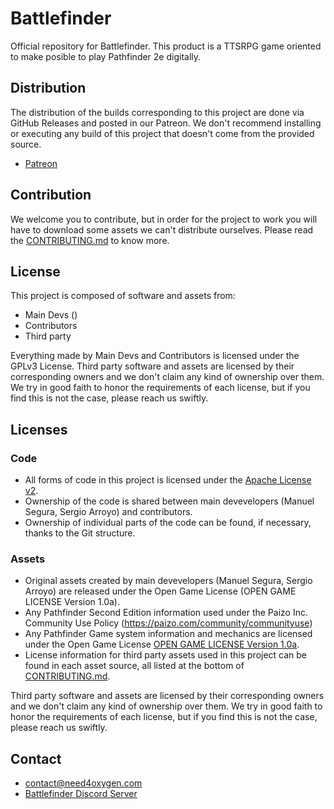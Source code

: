 # Battlefinder
Official repository for Battlefinder. This product is a TTSRPG game oriented to make posible to play Pathfinder 2e digitally.

## Distribution

The distribution of the builds corresponding to this project are done via GitHub Releases and posted in our Patreon.
We don't recommend installing or executing any build of this project that doesn't come from the provided source.

* [Patreon](https://www.patreon.com/need4oxygen)

## Contribution

We welcome you to contribute, but in order for the project to work you will have to download some assets we can't distribute ourselves.
Please read the [CONTRIBUTING.md](https://github.com/Need4Oxygen/Battlefinder/blob/develop/CONTRIBUTING.md) to know more.

## License

This project is composed of software and assets from:
* Main Devs ()
* Contributors
* Third party

Everything made by Main Devs and Contributors is licensed under the GPLv3 License.
Third party software and assets are licensed by their corresponding owners and we don't claim any kind of ownership over them.
We try in good faith to honor the requirements of each license, but if you find this is not the case, please reach us swiftly.

## Licenses

### Code

* All forms of code in this project is licensed under the [Apache License v2](https://github.com/Need4Oxygen/Battlefinder/blob/develop/LICENSE.md).
* Ownership of the code is shared between main devevelopers (Manuel Segura, Sergio Arroyo) and contributors.
* Ownership of individual parts of the code can be found, if necessary, thanks to the Git structure.

### Assets

* Original assets created by main devevelopers (Manuel Segura, Sergio Arroyo) are released under the Open Game License (OPEN GAME LICENSE Version 1.0a).
* Any Pathfinder Second Edition information used under the Paizo Inc. Community Use Policy (<https://paizo.com/community/communityuse>)
* Any Pathfinder Game system information and mechanics are licensed under the Open Game License [OPEN GAME LICENSE Version 1.0a](https://github.com/Need4Oxygen/Battlefinder/blob/develop/OpenGameLicense.md).
* License information for third party assets used in this project can be found in each asset source, all listed at the bottom of [CONTRIBUTING.md](https://github.com/Need4Oxygen/Battlefinder/blob/develop/CONTRIBUTING.md).

Third party software and assets are licensed by their corresponding owners and we don't claim any kind of ownership over them.
We try in good faith to honor the requirements of each license, but if you find this is not the case, please reach us swiftly.

## Contact

* [contact@need4oxygen.com](contact@need4oxygen.com)
* [Battlefinder Discord Server](https://discord.gg/9F6dmbV)
